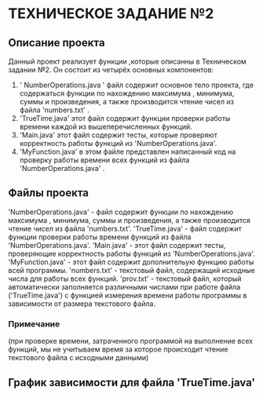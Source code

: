 # ТЕХНИЧЕСКОЕ ЗАДАНИЕ №2

## Описание проекта

Данный проект реализует функции ,которые описанны в Техническом задании №2. Он состоит из четырёх основных компонентов:
1. ' NumberOperations.java ' файл содержит основное тело проекта, где содержаться функции по нахождению максимума , минимума, суммы и произведения, а также производится чтение чисел из файла 'numbers.txt' .
2. 'TrueTime.java' этот файл содержит функции проверки работы времени каждой из вышеперечисленных функций.
3. 'Main.java' этот файл содержит тесты, которые проверяют корректность работы функций из 'NumberOperations.java'.
4. 'MyFunction.java' в этом файле представлен написанный код на проверку работы времени всех функций из файла 'NumberOperations.java' .

## Файлы проекта

'NumberOperations.java' - файл содержит функции по нахождению максимума , минимума, суммы и произведения, а также производится чтение чисел из файла 'numbers.txt'.
'TrueTime.java' - файл содержит функции проверки работы времени функций из файла 'NumberOperations.java'.
'Main.java' - этот файл содержит тесты, проверяющие корректность работы функций из 'NumberOperations.java'.
'MyFunction.java' - этот файл содержит дополнительую функцию работы всей программы.
'numbers.txt' - текстовый файл, содержащий исходные числа для работы всех функций.
'prov.txt' - текстовый файл, который автоматически заполняется различными числами при работе файла ('TrueTime.java') с функцией измерения времени работы программы в зависимости от размера текстового файла.

### Примечание

(при проверке времени, затраченного программой на выполнение всех функций, мы не учитываем время за которое происходит чтение текстового файла с исходными данными)

## График зависимости для файла 'TrueTime.java'

